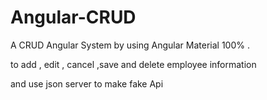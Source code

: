 # Angular-CRUD 
A CRUD Angular System by using Angular Material 100% .

to add , edit , cancel ,save and delete employee information 

and use json server to make fake Api
